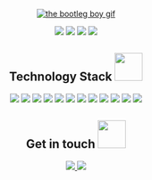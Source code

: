 <p align="center">
   <a href="https://youtu.be/PWhcISYYpqM">
   <img src="https://github.com/brudnak/brudnak/blob/master/img/leila.gif" alt="the bootleg boy gif" />
   </a>
</p>
<p align="center">
   <img src="https://badges.pufler.dev/visits/brudnak/brudnak" />
   <img src="https://badges.pufler.dev/years/brudnak" />
   <img src="https://badges.pufler.dev/repos/brudnak" />
   <img src="https://badges.pufler.dev/commits/monthly/brudnak" />
</p>
<h2 align="center">Technology Stack <img src="https://github.com/ritik307/ritik307/blob/main/images/laptop.gif" width="50" /></h2>
<p align="center">
   <img src="https://img.shields.io/badge/-SUSE-0C322C?logo=suse&logoColor=white&style=flat" />
   <img src="https://img.shields.io/badge/-Golang-00ADD8?logo=go&logoColor=white&style=flat" />
   <img src="https://img.shields.io/badge/-Rust-000000?logo=rust&logoColor=white&style=flat" />
   <img src="https://img.shields.io/badge/-Python-3776AB?logo=python&logoColor=white&style=flat" />
   <img src="https://img.shields.io/badge/-JavaScript-F7DF1E?logo=javascript&logoColor=white&style=flat" />
   <img src="https://img.shields.io/badge/-React-61DAFB?logo=react&logoColor=white&style=flat" />
   <img src="https://img.shields.io/badge/-Redux-764ABC?logo=redux&logoColor=white&style=flat" />
   <img src="https://img.shields.io/badge/-HTML5-E34F26?logo=html5&logoColor=white&style=flat" />
   <img src="https://img.shields.io/badge/-CSS3-1572B6?logo=css3&logoColor=white&style=flat" />
   <img src="https://img.shields.io/badge/-Docker-2496ED?logo=docker&logoColor=white&style=flat" />
   <img src="https://img.shields.io/badge/-Kubernetes-326CE5?logo=kubernetes&logoColor=white&style=flat" />
   <img src="https://img.shields.io/badge/-Rancher-0075A8?logo=rancher&logoColor=white&style=flat" />
</p>
<h2 align="center">Get in touch <img src="https://github.com/brudnak/brudnak/blob/master/img/phone.gif" width="50"></h2>
<p align="center">
   <a href="mailto: brudnak@protonmail.com">
   <img src="https://img.shields.io/badge/-ProtonMail-8B89CC?logo=protonmail&logoColor=white&style=flat&link=mailto:brudnak@protonmail.com" />
   </a>
   <a href="https://www.linkedin.com/in/andrewbrudnak/">
   <img src="https://img.shields.io/badge/-LinkedIn-0A66C2?logo=linkedin&logoColor=white&style=flat&link=https://www.linkedin.com/in/andrewbrudnak/" />
   </a>
</p>